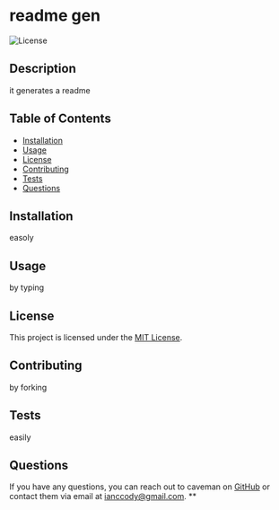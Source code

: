 # readme gen

![License](https://img.shields.io/badge/License-MIT-blue.svg)

## Description

it generates a readme

## Table of Contents

- [Installation](#installation)
- [Usage](#usage)
- [License](#license)
- [Contributing](#contributing)
- [Tests](#tests)
- [Questions](#questions)

## Installation

easoly

## Usage

by typing

## License

This project is licensed under the [MIT License]([License](https://opensource.org/licenses/MIT)).

## Contributing

by forking

## Tests

easily

## Questions

If you have any questions, you can reach out to caveman on [GitHub](https://github.com/caveman) or contact them via email at ianccody@gmail.com.
**
